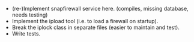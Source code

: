 
* (re-)Implement snapfirewall service here. (compiles, missing database, needs testing)
* Implement the ipload tool (i.e. to load a firewall on startup).
* Break the iplock class in separate files (easier to maintain and test).
* Write tests.

